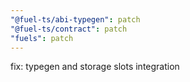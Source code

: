 ```yaml
---
"@fuel-ts/abi-typegen": patch
"@fuel-ts/contract": patch
"fuels": patch
---
```


fix: typegen and storage slots integration
